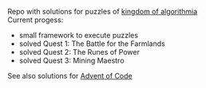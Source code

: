 Repo with solutions for puzzles of [kingdom of algorithmia](https://everybody.codes)  
Current progess:
- small framework to execute puzzles
- solved Quest 1: The Battle for the Farmlands
- solved Quest 2: The Runes of Power
- solved Quest 3: Mining Maestro

See also solutions for [Advent of Code](https://github.com/SergeyChelak/AdventOfCode)
